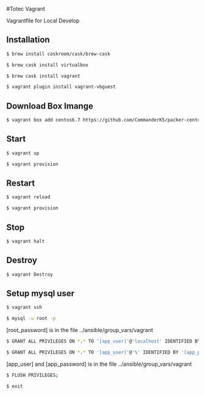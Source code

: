 #Totec Vagrant

Vagrantfile for Local Develop

## Installation

```bash
$ brew install caskroom/cask/brew-cask
```

```bash
$ brew cask install virtualbox
```

```bash
$ brew cask install vagrant
```

```bash
$ vagrant plugin install vagrant-vbguest
```

## Download Box Imange

```bash
$ vagrant box add centos6.7 https://github.com/CommanderK5/packer-centos-template/releases/download/0.6.7/vagrant-centos-6.7.box
```

## Start

```bash
$ vagrant up
```

```bash
$ vagrant provision
```

## Restart

```bash
$ vagrant reload
```

```bash
$ vagrant provision
```

## Stop

```bash
$ vagrant halt
```

## Destroy

```bash
$ vagrant Destroy
```

## Setup mysql user

```bash
$ vagrant ssh
```

```bash
$ mysql -u root -p
```

[root_password] is in the file ../ansible/group_vars/vagrant

```bash
$ GRANT ALL PRIVILEGES ON *.* TO '[app_user]'@'localhost' IDENTIFIED BY '[app_password]';
```

```bash
$ GRANT ALL PRIVILEGES ON *.* TO '[app_user]'@'%' IDENTIFIED BY '[app_password]';
```

[app_user] and [app_password] is in the file ../ansible/group_vars/vagrant

```bash
$ FLUSH PRIVILEGES;
```

```bash
$ exit
```
